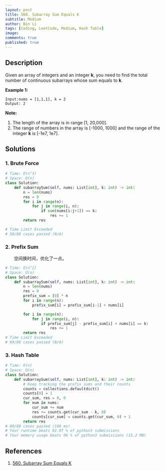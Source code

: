 ```yaml
---
layout: post
title: 560. Subarray Sum Equals K
subtitle: Medium
author: Bin Li
tags: [Coding, LeetCode, Medium, Hash Table]
image: 
comments: true
published: true
---
```


## Description

Given an array of integers and an integer **k**, you need to find the total number of continuous subarrays whose sum equals to **k**.

**Example 1:**

```
Input:nums = [1,1,1], k = 2
Output: 2
```



**Note:**

1. The length of the array is in range [1, 20,000].
2. The range of numbers in the array is [-1000, 1000] and the range of the integer **k** is [-1e7, 1e7].


## Solutions
### 1. Brute Force

```python
# Time: O(n^3)
# Space: O(n)
class Solution:
    def subarraySum(self, nums: List[int], k: int) -> int:
        n = len(nums)
        res = 0
        for i in range(n):
            for j in range(i, n):
                if sum(nums[i:j+1]) == k:
                    res += 1
        return res

# Time Limit Exceeded
# 58/80 cases passed (N/A)
```

### 2. Prefix Sum
　　空间换时间，优化了一点。
```python
# Time: O(n^2)
# Space: O(n)
class Solution:
    def subarraySum(self, nums: List[int], k: int) -> int:
        n = len(nums)
        res = 0
        prefix_sum = [0] * n
        for i in range(n):
            prefix_sum[i] = prefix_sum[i-1] + nums[i]

        for i in range(n):
            for j in range(i, n):
                if prefix_sum[j] - prefix_sum[i] + nums[i] == k:
                    res += 1
        return res
# Time Limit Exceeded
# 69/80 cases passed (N/A)
```

### 3. Hash Table

```python
# Time: O(n)
# Space: O(n)
class Solution:
    def subarraySum(self, nums: List[int], k: int) -> int:
        # Keep tracking the prefix sums and their counts
        counts = collections.defaultdict()
        counts[0] = 1
        cur_sum, res = 0, 0
        for num in nums:
            cur_sum += num
            res += counts.get(cur_sum - k, 0)
            counts[cur_sum] = counts.get(cur_sum, 0) + 1
        return res
# 80/80 cases passed (108 ms)
# Your runtime beats 92.07 % of python3 submissions
# Your memory usage beats 96 % of python3 submissions (15.2 MB)
```
## References
1. [560. Subarray Sum Equals K](https://leetcode.com/problems/subarray-sum-equals-k/)
